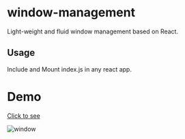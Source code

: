 # window-management
Light-weight and fluid window management based on React.


## Usage

Include and Mount index.js in any react app.

# Demo
[Click to see](https://nabraj.com/demo/grid)

![window](https://github.com/user-attachments/assets/0b337312-210e-420f-8308-547bd2bc13df)

